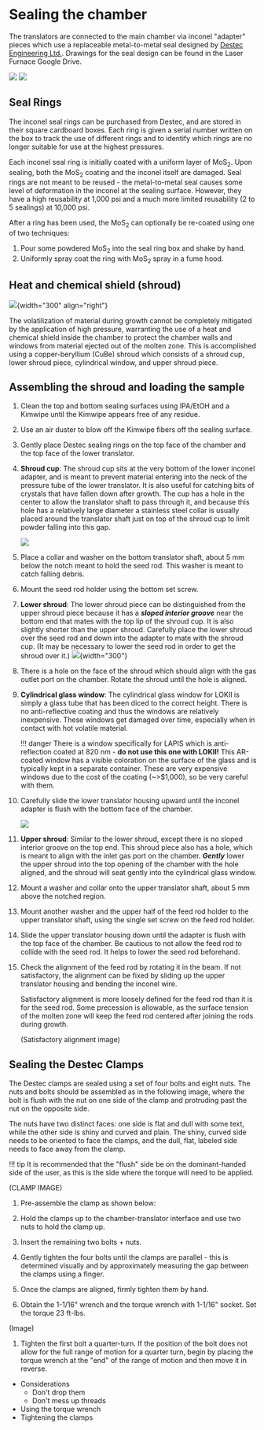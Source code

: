 # Sealing the chamber

The translators are connected to the main chamber via inconel "adapter" pieces which use a replaceable metal-to-metal seal designed by [Destec Engineering Ltd.](https://www.destec.co.uk/). Drawings for the seal design can be found in the Laser Furnace Google Drive.

![](destecsketch.png)
![](sealingsurface.png)

## Seal Rings

The inconel seal rings can be purchased from Destec, and are stored in their square cardboard boxes. Each ring is given a serial number written on the box to track the use of different rings and to identify which rings are no longer suitable for use at the highest pressures.

Each inconel seal ring is initially coated with a uniform layer of MoS$_2$. Upon sealing, both the MoS$_2$ coating and the inconel itself are damaged. Seal rings are not meant to be reused - the metal-to-metal seal causes some level of deformation in the inconel at the sealing surface. However, they have a high reusability at 1,000 psi and a much more limited reusability (2 to 5 sealings) at 10,000 psi.

After a ring has been used, the MoS$_2$ can optionally be re-coated using one of two techniques:

1. Pour some powdered MoS$_2$ into the seal ring box and shake by hand.
1. Uniformly spray coat the ring with MoS$_2$ spray in a fume hood.

## Heat and chemical shield (shroud)

![](shroud_overview.png){width="300" align="right"}

The volatilization of material during growth cannot be completely mitigated by the application of high pressure, warranting the use of a heat and chemical shield inside the chamber to protect the chamber walls and windows from material ejected out of the molten zone. This is accomplished using a copper-beryllium (CuBe) shroud which consists of a shroud cup, lower shroud piece, cylindrical window, and upper shroud piece.

## Assembling the shroud and loading the sample

1. Clean the top and bottom sealing surfaces using IPA/EtOH and a Kimwipe until the Kimwipe appears free of any residue.

1. Use an air duster to blow off the Kimwipe fibers off the sealing surface.

1. Gently place Destec sealing rings on the top face of the chamber and the top face of the lower translator.

1. **Shroud cup**: The shroud cup sits at the very bottom of the lower inconel adapter, and is meant to prevent material entering into the neck of the pressure tube of the lower translator. It is also useful for catching bits of crystals that have fallen down after growth. The cup has a hole in the center to allow the translator shaft to pass through it, and because this hole has a relatively large diameter a stainless steel collar is usually placed around the translator shaft just on top of the shroud cup to limit powder falling into this gap.

    ![](shroudcuploading.png)

1. Place a collar and washer on the bottom translator shaft, about 5 mm below the notch meant to hold the seed rod. This washer is meant to catch falling debris.

1. Mount the seed rod holder using the bottom set screw.

1. **Lower shroud**: The lower shroud piece can be distinguished from the upper shroud piece because it has a ***sloped interior groove*** near the bottom end that mates with the top lip of the shroud cup. It is also slightly shorter than the upper shroud. Carefully place the lower shroud over the seed rod and down into the adapter to mate with the shroud cup. (It may be necessary to lower the seed rod in order to get the shroud over it.) 
    ![](lowershroud.jpg){width="300"}
1. There is a hole on the face of the shroud which should align with the gas outlet port on the chamber. Rotate the shroud until the hole is aligned.

1. **Cylindrical glass window**: The cylindrical glass window for LOKII is simply a glass tube that has been diced to the correct height. There is no anti-reflective coating and thus the windows are relatively inexpensive. These windows get damaged over time, especially when in contact with hot volatile material. 

    !!! danger
        There is a window specifically for LAPIS which is anti-reflection coated at 820 nm - **do not use this one with LOKII!** This AR-coated window has a visible coloration on the surface of the glass and is typically kept in a separate container. These are very expensive windows due to the cost of the coating (~>$1,000), so be very careful with them.

1. Carefully slide the lower translator housing upward until the inconel adapter is flush with the bottom face of the chamber.

    ![](bottomflush.jpg)

1. **Upper shroud**: Similar to the lower shroud, except there is no sloped interior groove on the top end. This shroud piece also has a hole, which is meant to align with the inlet gas port on the chamber. ***Gently*** lower the upper shroud into the top opening of the chamber with the hole aligned, and the shroud will seat gently into the cylindrical glass window.

1. Mount a washer and collar onto the upper translator shaft, about 5 mm above the notched region.

1. Mount another washer and the upper half of the feed rod holder to the upper translator shaft, using the single set screw on the feed rod holder.

1. Slide the upper translator housing down until the adapter is flush with the top face of the chamber. Be cautious to not allow the feed rod to collide with the seed rod. It helps to lower the seed rod beforehand.

1. Check the alignment of the feed rod by rotating it in the beam. If not satisfactory, the alignment can be fixed by sliding up the upper translator housing and bending the inconel wire.

    Satisfactory alignment is more loosely defined for the feed rod than it is for the seed rod. Some precession is allowable, as the surface tension of the molten zone will keep the feed rod centered after joining the rods during growth.

    (Satisfactory alignment image)

## Sealing the Destec Clamps

The Destec clamps are sealed using a set of four bolts and eight nuts. The nuts and bolts should be assembled as in the following image, where the bolt is flush with the nut on one side of the clamp and protruding past the nut on the opposite side. 

The nuts have two distinct faces: one side is flat and dull with some text, while the other side is shiny and curved and plain. The shiny, curved side needs to be oriented to face the clamps, and the dull, flat, labeled side needs to face away from the clamp.

!!! tip
    It is recommended that the "flush" side be on the dominant-handed side of the user, as this is the side where the torque will need to be applied. 

(CLAMP IMAGE)

1. Pre-assemble the clamp as shown below:

1. Hold the clamps up to the chamber-translator interface and use two nuts to hold the clamp up.

1. Insert the remaining two bolts + nuts.

1. Gently tighten the four bolts until the clamps are parallel - this is determined visually and by approximately measuring the gap between the clamps using a finger.

1. Once the clamps are aligned, firmly tighten them by hand.

1. Obtain the 1-1/16" wrench and the torque wrench with 1-1/16" socket. Set the torque 23 ft-lbs.

(Image)

1. Tighten the first bolt a quarter-turn. If the position of the bolt does not allow for the full range of motion for a quarter turn, begin by placing the torque wrench at the "end" of the range of motion and then move it in reverse. 

- Considerations
    - Don't drop them
    - Don't mess up threads
- Using the torque wrench
- Tightening the clamps
